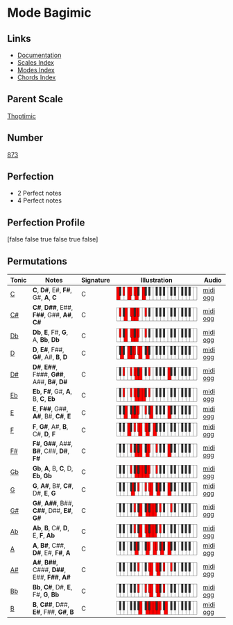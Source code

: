 # Mode Bagimic

## Links

- [Documentation](index.md)
- [Scales Index](Scales.md)
- [Modes Index](Modes.md)
- [Chords Index](Chords.md)

## Parent Scale

[Thoptimic](ScaleThoptimic.md)

## Number

[873](https://ianring.com/musictheory/scales/873)

## Perfection

- 2 Perfect notes
- 4 Perfect notes

## Perfection Profile

[false false true false true false]

## Permutations

| Tonic | Notes | Signature | Illustration | Audio |
|-------|-------|-----------|--------------|-------|
| [C](ModeCNaturalBagimic.md) | **C**, **D#**, E#, **F#**, G#, **A**, **C** | C | ![CNaturalBagimic](ModeCNaturalBagimic.png) | [midi](ModeCNaturalBagimic.mid) [ogg](ModeCNaturalBagimic.ogg) |
| [C#](ModeCSharpBagimic.md) | **C#**, **D##**, E##, **F##**, G##, **A#**, **C#** | C | ![CSharpBagimic](ModeCSharpBagimic.png) | [midi](ModeCSharpBagimic.mid) [ogg](ModeCSharpBagimic.ogg) |
| [Db](ModeDFlatBagimic.md) | **Db**, **E**, F#, **G**, A, **Bb**, **Db** | C | ![DFlatBagimic](ModeDFlatBagimic.png) | [midi](ModeDFlatBagimic.mid) [ogg](ModeDFlatBagimic.ogg) |
| [D](ModeDNaturalBagimic.md) | **D**, **E#**, F##, **G#**, A#, **B**, **D** | C | ![DNaturalBagimic](ModeDNaturalBagimic.png) | [midi](ModeDNaturalBagimic.mid) [ogg](ModeDNaturalBagimic.ogg) |
| [D#](ModeDSharpBagimic.md) | **D#**, **E##**, F###, **G##**, A##, **B#**, **D#** | C | ![DSharpBagimic](ModeDSharpBagimic.png) | [midi](ModeDSharpBagimic.mid) [ogg](ModeDSharpBagimic.ogg) |
| [Eb](ModeEFlatBagimic.md) | **Eb**, **F#**, G#, **A**, B, **C**, **Eb** | C | ![EFlatBagimic](ModeEFlatBagimic.png) | [midi](ModeEFlatBagimic.mid) [ogg](ModeEFlatBagimic.ogg) |
| [E](ModeENaturalBagimic.md) | **E**, **F##**, G##, **A#**, B#, **C#**, **E** | C | ![ENaturalBagimic](ModeENaturalBagimic.png) | [midi](ModeENaturalBagimic.mid) [ogg](ModeENaturalBagimic.ogg) |
| [F](ModeFNaturalBagimic.md) | **F**, **G#**, A#, **B**, C#, **D**, **F** | C | ![FNaturalBagimic](ModeFNaturalBagimic.png) | [midi](ModeFNaturalBagimic.mid) [ogg](ModeFNaturalBagimic.ogg) |
| [F#](ModeFSharpBagimic.md) | **F#**, **G##**, A##, **B#**, C##, **D#**, **F#** | C | ![FSharpBagimic](ModeFSharpBagimic.png) | [midi](ModeFSharpBagimic.mid) [ogg](ModeFSharpBagimic.ogg) |
| [Gb](ModeGFlatBagimic.md) | **Gb**, **A**, B, **C**, D, **Eb**, **Gb** | C | ![GFlatBagimic](ModeGFlatBagimic.png) | [midi](ModeGFlatBagimic.mid) [ogg](ModeGFlatBagimic.ogg) |
| [G](ModeGNaturalBagimic.md) | **G**, **A#**, B#, **C#**, D#, **E**, **G** | C | ![GNaturalBagimic](ModeGNaturalBagimic.png) | [midi](ModeGNaturalBagimic.mid) [ogg](ModeGNaturalBagimic.ogg) |
| [G#](ModeGSharpBagimic.md) | **G#**, **A##**, B##, **C##**, D##, **E#**, **G#** | C | ![GSharpBagimic](ModeGSharpBagimic.png) | [midi](ModeGSharpBagimic.mid) [ogg](ModeGSharpBagimic.ogg) |
| [Ab](ModeAFlatBagimic.md) | **Ab**, **B**, C#, **D**, E, **F**, **Ab** | C | ![AFlatBagimic](ModeAFlatBagimic.png) | [midi](ModeAFlatBagimic.mid) [ogg](ModeAFlatBagimic.ogg) |
| [A](ModeANaturalBagimic.md) | **A**, **B#**, C##, **D#**, E#, **F#**, **A** | C | ![ANaturalBagimic](ModeANaturalBagimic.png) | [midi](ModeANaturalBagimic.mid) [ogg](ModeANaturalBagimic.ogg) |
| [A#](ModeASharpBagimic.md) | **A#**, **B##**, C###, **D##**, E##, **F##**, **A#** | C | ![ASharpBagimic](ModeASharpBagimic.png) | [midi](ModeASharpBagimic.mid) [ogg](ModeASharpBagimic.ogg) |
| [Bb](ModeBFlatBagimic.md) | **Bb**, **C#**, D#, **E**, F#, **G**, **Bb** | C | ![BFlatBagimic](ModeBFlatBagimic.png) | [midi](ModeBFlatBagimic.mid) [ogg](ModeBFlatBagimic.ogg) |
| [B](ModeBNaturalBagimic.md) | **B**, **C##**, D##, **E#**, F##, **G#**, **B** | C | ![BNaturalBagimic](ModeBNaturalBagimic.png) | [midi](ModeBNaturalBagimic.mid) [ogg](ModeBNaturalBagimic.ogg) |
